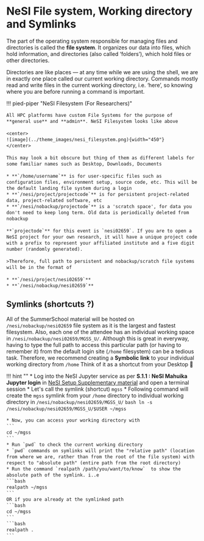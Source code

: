 # NeSI File system, Working directory and Symlinks

The part of the operating system responsible for managing files and directories is called the **file system**. It organizes our data into files, which hold information, and directories (also called ‘folders’), which hold files or other directories.

Directories are like places — at any time while we are using the shell, we are in exactly one place called our current working directory. Commands mostly read and write files in the current working directory, i.e. ‘here’, so knowing where you are before running a command is important.

!!! pied-piper "NeSI Filesystem (For Researchers)"

    All HPC platforms have custom File Systems for the purpose of **general use** and **admin**. NeSI Filesystem looks like above 
    
    <center>
    ![image](../theme_images/nesi_filesystem.png){width="450"}
    </center>

    This may look a bit obscure but thing of them as different labels for some familiar names such as Desktop, Downloads, Documents

    * **`/home/username`** is for user-specific files such as configuration files, environment setup, source code, etc. This will be the default landing file system during a login
    * **`/nesi/project/projectcode`** is for persistent project-related data, project-related software, etc
    * **`/nesi/nobackup/projectode`** is a 'scratch space', for data you don't need to keep long term. Old data is periodically deleted from nobackup

    **`projectode`** for this event is `nesi02659`. If you are to open a NeSI project for your own research, it will have a unique project code with a prefix to represent your affiliated institute and a five digit number (randomly generated). 

    >Therefore, full path to persistent and nobackup/scratch file systems will be in the format of 

    * **`/nesi/project/nesi02659`**
    * **`/nesi/nobackup/nesi02659`**

## Symlinks (shortcuts ?) 

All of the SummerSchool material will be hosted on `/nesi/nobackup/nesi02659` file system as it is the largest and fastest filesystem. Also, each one of the attendee has an individual working space in `/nesi/nobackup/nesi02659/MGSS_U/`. Although this is great in everyway, having to type the full path to access this particular path (or having to remember it) from the default login site (`/home` filesystem) can be a tedious task. Therefore, we recommend creating a **Symbolic link** to your individual working directory from `/home` Think of it as a shortcut from your Desktop 🙂

!!! hint ""
    * Log into the NeSI Jupyter service as per **S.1.1 : NeSI Mahuika Jupyter login** in [NeSI Setup Supplementary material](http://127.0.0.1:8000/metagenomics_summer_school/supplementary/supplementary_1/) and open a terminal session
    * Let's call the symlink (shortcut) `mgss`
    * Following command will create the `mgss` symlink from your `/home` directory to individual working directory in `/nesi/nobackup/nesi02659/MGSS_U/`
    ```bash
    ln -s /nesi/nobackup/nesi02659/MGSS_U/$USER ~/mgss
    ```

    * Now, you can access your working directory with     
    ```
    cd ~/mgss
    ```
    * Run `pwd` to check the current working directory
    * `pwd` commands on symlinks will print the "relative path" (location from where we are, rather than from the root of the file system) with respect to "absolute path" (entire path from the root directory)
    * Run the command `realpath /path/you/want/to/know`  to show the absolute path of the symlink. i..e
    ```bash
    realpath ~/mgss
    ```
    OR if you are already at the symlinked path
    ```bash
    cd ~/mgss
    ```
    ```bash
    realpath .
    ```